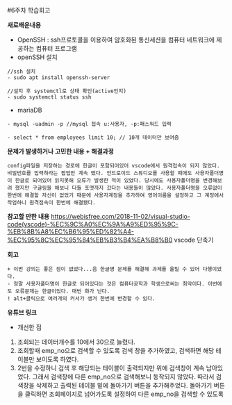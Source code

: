 #6주차 학습회고

**새로배운내용**

- OpenSSH : ssh프로토콜을 이용하여 암호화된 통신세션을 컴퓨터 네트워크에 제공하는 컴퓨터 프로그램   
- openSSH 설치
```
//ssh 설치
- sudo apt install openssh-server

//설치 후 systemctl로 상태 확인(active인지)
- sudo systemctl status ssh

```
- mariaDB
```
- mysql -uadmin -p //mysql 접속 u:사용자, -p:패스워드 입력

- select * from employees limit 10; // 10개 데이터만 보여줌
```

**문제가 발생하거나 고민한 내용 + 해결과정**
    
    config파일을 저장하는 경로에 한글이 포함되어있어 vscode에서 원격접속이 되지 않았다. 비밀번호를 입력하라는 팝업만 계속 떴다. 안드로이드 스튜디오를 사용할 때에도 사용자폴더명이 한글로 되어있어 읽지못해 오류가 발생한 적이 있었다. 당시에도 사용자폴더명을 변경해보려 했지만 구글링을 해보니 다들 포맷까지 갔다는 내용들이 많았다. 사용자폴더명을 오류없이 한번에 해결할 자신이 없었기 때문에 사용자계정을 추가하여 영어이름을 설정하고 그 계정에서 작업하니 원격접속이 한번에 해결됐다. 

**참고할 만한 내용**
https://webisfree.com/2018-11-02/visual-studio-code(vscode)-%EC%9C%A0%EC%9A%A9%ED%95%9C-%EB%8B%A8%EC%B6%95%ED%82%A4-%EC%95%8C%EC%95%84%EB%B3%B4%EA%B8%B0 vscode 단축기

**회고**

    + 이번 강의는 좋은 점이 없었다...음 한글명 문제를 해결해 과제를 올릴 수 있어 다행이었다.
    - 정말 사용자폴더명이 한글로 되어있다는 것은 컴퓨터공학과 학생으로써는 최악이다. 이번에도 오류문제는 한글이었다. 매번 화가 난다.
    ! alt+클릭으로 여러개의 커서가 생겨 한번에 변경할 수 있다.
    
 **유튜브 링크**
 - 개선한 점
 1) 조회되는 데이터개수를 10에서 30으로 늘렸다.
 2) 조회할때 emp_no으로 검색할 수 있도록 검색 창을 추가하였고, 검색하면 해당 테이블만 보이도록 하였다.
 3) 2번을 수정하니 검색 후 해당되는 테이블이 출력되지만 위에 검색창이 계속 남아있었다. 그래서 검색창에 다른 emp_no으로 검색해보니 동작되지 않았다. 따라서 검색창을 삭제하고 출력된 테이블 밑에 돌아가기 버튼을 추가해주었다. 돌아가기 버튼을 클릭하면 조회페이지로 넘어가도록 설정하여 다른 emp_no을 검색할 수 있도록 
